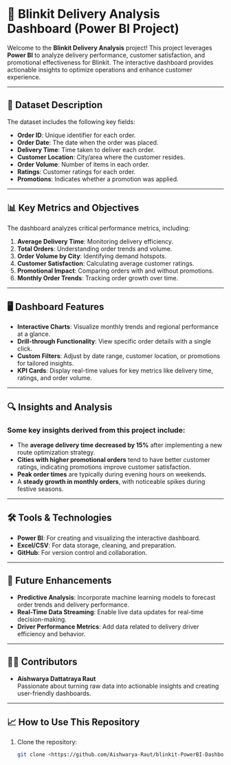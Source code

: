 # 🚚 Blinkit Delivery Analysis Dashboard (Power BI Project)

Welcome to the **Blinkit Delivery Analysis** project! This project leverages **Power BI** to analyze delivery performance, customer satisfaction, and promotional effectiveness for Blinkit. The interactive dashboard provides actionable insights to optimize operations and enhance customer experience.

---

## 📂 **Dataset Description**

The dataset includes the following key fields:
- **Order ID**: Unique identifier for each order.
- **Order Date**: The date when the order was placed.
- **Delivery Time**: Time taken to deliver each order.
- **Customer Location**: City/area where the customer resides.
- **Order Volume**: Number of items in each order.
- **Ratings**: Customer ratings for each order.
- **Promotions**: Indicates whether a promotion was applied.

---

## 📊 **Key Metrics and Objectives**
The dashboard analyzes critical performance metrics, including:
1. **Average Delivery Time**: Monitoring delivery efficiency.
2. **Total Orders**: Understanding order trends and volume.
3. **Order Volume by City**: Identifying demand hotspots.
4. **Customer Satisfaction**: Calculating average customer ratings.
5. **Promotional Impact**: Comparing orders with and without promotions.
6. **Monthly Order Trends**: Tracking order growth over time.

---

## 🖥️ **Dashboard Features**
- **Interactive Charts**: Visualize monthly trends and regional performance at a glance.
- **Drill-through Functionality**: View specific order details with a single click.
- **Custom Filters**: Adjust by date range, customer location, or promotions for tailored insights.
- **KPI Cards**: Display real-time values for key metrics like delivery time, ratings, and order volume.

---

## 🔍 **Insights and Analysis**
### Some key insights derived from this project include:
- The **average delivery time decreased by 15%** after implementing a new route optimization strategy.
- **Cities with higher promotional orders** tend to have better customer ratings, indicating promotions improve customer satisfaction.
- **Peak order times** are typically during evening hours on weekends.
- A **steady growth in monthly orders**, with noticeable spikes during festive seasons.

---

## 🛠️ **Tools & Technologies**
- **Power BI**: For creating and visualizing the interactive dashboard.
- **Excel/CSV**: For data storage, cleaning, and preparation.
- **GitHub**: For version control and collaboration.

---

## 🚀 **Future Enhancements**
- **Predictive Analysis**: Incorporate machine learning models to forecast order trends and delivery performance.
- **Real-Time Data Streaming**: Enable live data updates for real-time decision-making.
- **Driver Performance Metrics**: Add data related to delivery driver efficiency and behavior.

---

## 👩‍💻 **Contributors**
- **Aishwarya Dattatraya Raut**  
  Passionate about turning raw data into actionable insights and creating user-friendly dashboards.

---

## 📈 **How to Use This Repository**
1. Clone the repository:
   ```bash
   git clone <https://github.com/Aishwarya-Raut/blinkit-PowerBI-Dashboard.git>

